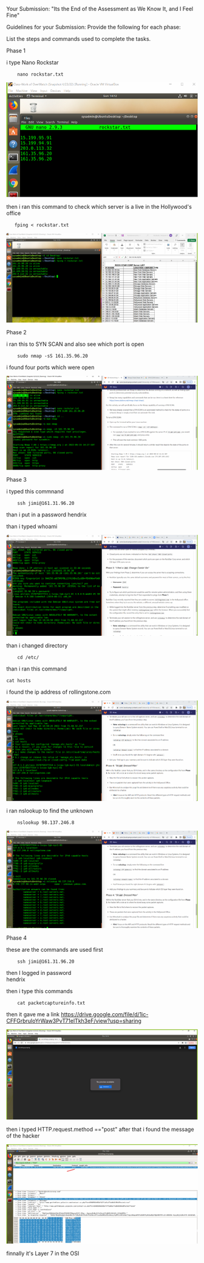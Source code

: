 Your Submission:  "Its the End of the Assessment as We Know It, and I Feel Fine"


Guidelines for your Submission:
Provide the following for each phase:


List the steps and commands used to complete the tasks.


Phase 1

i type Nano Rockstar

        nano rockstar.txt

![Nano's image](image/nano-fping.png)

then i ran this command to check which server is a live in the Hollywood's office

       fping < rockstar.txt 

![Fping](image/step-1_fping.png)



Phase 2

i ran this to SYN SCAN and also see which port is open

        sudo nmap -sS 161.35.96.20

i found four ports which were open


![SYN SCAN](image/synscan_nmap.png)



Phase 3

i typed this commnand

        ssh jimi@161.31.96.20
than i put in a password hendrix

than i typed whoami 


![who ami](image/phas-3_ssh_jimi.png)


than i changed directory

        cd /etc/
than i ran this command

    cat hosts

i found the ip address of rollingstone.com

![hosts](image/phase3_etc_hosts.png)


i ran nslookup to find the unknown

        nslookup 98.137.246.8

![nslookup for unknown](image/phase3_unknown.png)






Phase 4

these are the commands are used first

        ssh jimi@161.31.96.20

then I logged in password   
        hendrix

then i type this commands

        cat packetcaptureinfo.txt

then it gave me a link https://drive.google.com/file/d/1ic-CFFGrbruloYrWaw3PvT71elTkh3eF/view?usp=sharing

![downloads](image/phase4_downloads.png)

then i typed HTTP.request.method =="post"
after that i found the message of the hacker

![hacker'smessage](image/phase4_hackers_message.png)


finnally it's Layer 7 in the OSI